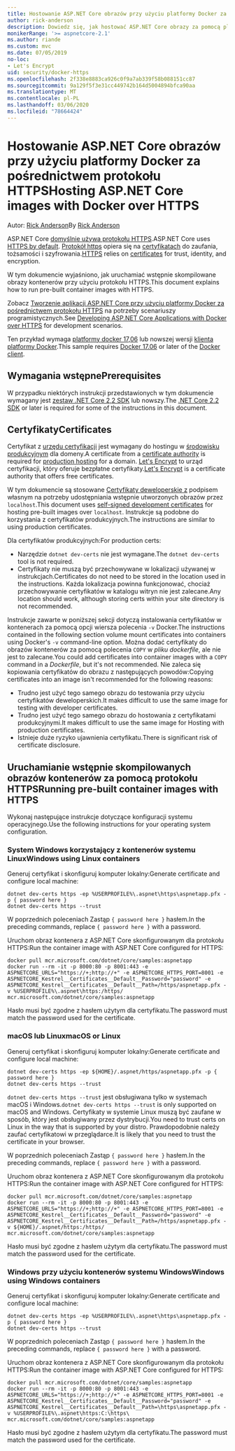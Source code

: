 ```yaml
---
title: Hostowanie ASP.NET Core obrazów przy użyciu platformy Docker za pośrednictwem protokołu HTTPS
author: rick-anderson
description: Dowiedz się, jak hostować ASP.NET Core obrazy za pomocą platformy Docker za pośrednictwem protokołu HTTPS
monikerRange: '>= aspnetcore-2.1'
ms.author: riande
ms.custom: mvc
ms.date: 07/05/2019
no-loc:
- Let's Encrypt
uid: security/docker-https
ms.openlocfilehash: 2f338e8883ca926c0f9a7ab339f58b088151cc87
ms.sourcegitcommit: 9a129f5f3e31cc449742b164d5004894bfca90aa
ms.translationtype: MT
ms.contentlocale: pl-PL
ms.lasthandoff: 03/06/2020
ms.locfileid: "78664424"
---
```

# <a name="hosting-aspnet-core-images-with-docker-over-https"></a><span data-ttu-id="97636-103">Hostowanie ASP.NET Core obrazów przy użyciu platformy Docker za pośrednictwem protokołu HTTPS</span><span class="sxs-lookup"><span data-stu-id="97636-103">Hosting ASP.NET Core images with Docker over HTTPS</span></span>

<span data-ttu-id="97636-104">Autor: [Rick Anderson](https://twitter.com/RickAndMSFT)</span><span class="sxs-lookup"><span data-stu-id="97636-104">By [Rick Anderson](https://twitter.com/RickAndMSFT)</span></span>

<span data-ttu-id="97636-105">ASP.NET Core [domyślnie używa protokołu HTTPS](/aspnet/core/security/enforcing-ssl).</span><span class="sxs-lookup"><span data-stu-id="97636-105">ASP.NET Core uses [HTTPS by default](/aspnet/core/security/enforcing-ssl).</span></span> <span data-ttu-id="97636-106">[Protokół https](https://en.wikipedia.org/wiki/HTTPS) opiera się na [certyfikatach](https://en.wikipedia.org/wiki/Public_key_certificate) do zaufania, tożsamości i szyfrowania.</span><span class="sxs-lookup"><span data-stu-id="97636-106">[HTTPS](https://en.wikipedia.org/wiki/HTTPS) relies on [certificates](https://en.wikipedia.org/wiki/Public_key_certificate) for trust, identity, and encryption.</span></span>

<span data-ttu-id="97636-107">W tym dokumencie wyjaśniono, jak uruchamiać wstępnie skompilowane obrazy kontenerów przy użyciu protokołu HTTPS.</span><span class="sxs-lookup"><span data-stu-id="97636-107">This document explains how to run pre-built container images with HTTPS.</span></span>

<span data-ttu-id="97636-108">Zobacz [Tworzenie aplikacji ASP.NET Core przy użyciu platformy Docker za pośrednictwem protokołu HTTPS](https://github.com/dotnet/dotnet-docker/blob/master/samples/run-aspnetcore-https-development.md) na potrzeby scenariuszy programistycznych.</span><span class="sxs-lookup"><span data-stu-id="97636-108">See [Developing ASP.NET Core Applications with Docker over HTTPS](https://github.com/dotnet/dotnet-docker/blob/master/samples/run-aspnetcore-https-development.md) for development scenarios.</span></span>

<span data-ttu-id="97636-109">Ten przykład wymaga [platformy docker 17,06](https://docs.docker.com/release-notes/docker-ce) lub nowszej wersji [klienta platformy Docker](https://www.docker.com/products/docker).</span><span class="sxs-lookup"><span data-stu-id="97636-109">This sample requires [Docker 17.06](https://docs.docker.com/release-notes/docker-ce) or later of the [Docker client](https://www.docker.com/products/docker).</span></span>

## <a name="prerequisites"></a><span data-ttu-id="97636-110">Wymagania wstępne</span><span class="sxs-lookup"><span data-stu-id="97636-110">Prerequisites</span></span>

<span data-ttu-id="97636-111">W przypadku niektórych instrukcji przedstawionych w tym dokumencie wymagany jest [zestaw .NET Core 2,2 SDK](https://www.microsoft.com/net/download) lub nowszy.</span><span class="sxs-lookup"><span data-stu-id="97636-111">The [.NET Core 2.2 SDK](https://www.microsoft.com/net/download) or later is required for some of the instructions in this document.</span></span>

## <a name="certificates"></a><span data-ttu-id="97636-112">Certyfikaty</span><span class="sxs-lookup"><span data-stu-id="97636-112">Certificates</span></span>

<span data-ttu-id="97636-113">Certyfikat z [urzędu certyfikacji](https://wikipedia.org/wiki/Certificate_authority) jest wymagany do hostingu w [środowisku produkcyjnym](https://blogs.msdn.microsoft.com/webdev/2017/11/29/configuring-https-in-asp-net-core-across-different-platforms/) dla domeny.</span><span class="sxs-lookup"><span data-stu-id="97636-113">A certificate from a [certificate authority](https://wikipedia.org/wiki/Certificate_authority) is required for [production hosting](https://blogs.msdn.microsoft.com/webdev/2017/11/29/configuring-https-in-asp-net-core-across-different-platforms/) for a domain.</span></span> <span data-ttu-id="97636-114">[Let's Encrypt](https://letsencrypt.org/) to urząd certyfikacji, który oferuje bezpłatne certyfikaty.</span><span class="sxs-lookup"><span data-stu-id="97636-114">[Let's Encrypt](https://letsencrypt.org/) is a certificate authority that offers free certificates.</span></span>

<span data-ttu-id="97636-115">W tym dokumencie są stosowane [Certyfikaty deweloperskie z](https://en.wikipedia.org/wiki/Self-signed_certificate) podpisem własnym na potrzeby udostępniania wstępnie utworzonych obrazów przez `localhost`.</span><span class="sxs-lookup"><span data-stu-id="97636-115">This document uses [self-signed development certificates](https://en.wikipedia.org/wiki/Self-signed_certificate) for hosting pre-built images over `localhost`.</span></span> <span data-ttu-id="97636-116">Instrukcje są podobne do korzystania z certyfikatów produkcyjnych.</span><span class="sxs-lookup"><span data-stu-id="97636-116">The instructions are similar to using production certificates.</span></span>

<span data-ttu-id="97636-117">Dla certyfikatów produkcyjnych:</span><span class="sxs-lookup"><span data-stu-id="97636-117">For production certs:</span></span>

* <span data-ttu-id="97636-118">Narzędzie `dotnet dev-certs` nie jest wymagane.</span><span class="sxs-lookup"><span data-stu-id="97636-118">The `dotnet dev-certs` tool is not required.</span></span>
* <span data-ttu-id="97636-119">Certyfikaty nie muszą być przechowywane w lokalizacji używanej w instrukcjach.</span><span class="sxs-lookup"><span data-stu-id="97636-119">Certificates do not need to be stored in the location used in the instructions.</span></span> <span data-ttu-id="97636-120">Każda lokalizacja powinna funkcjonować, chociaż przechowywanie certyfikatów w katalogu witryn nie jest zalecane.</span><span class="sxs-lookup"><span data-stu-id="97636-120">Any location should work, although storing certs within your site directory is not recommended.</span></span>

<span data-ttu-id="97636-121">Instrukcje zawarte w poniższej sekcji dotyczą instalowania certyfikatów w kontenerach za pomocą opcji wiersza polecenia `-v` Docker.</span><span class="sxs-lookup"><span data-stu-id="97636-121">The instructions contained in the following section volume mount certificates into containers using Docker's `-v` command-line option.</span></span> <span data-ttu-id="97636-122">Można dodać certyfikaty do obrazów kontenerów za pomocą polecenia `COPY` w *pliku dockerfile*, ale nie jest to zalecane.</span><span class="sxs-lookup"><span data-stu-id="97636-122">You could add certificates into container images with a `COPY` command in a *Dockerfile*, but it's not recommended.</span></span> <span data-ttu-id="97636-123">Nie zaleca się kopiowania certyfikatów do obrazu z następujących powodów:</span><span class="sxs-lookup"><span data-stu-id="97636-123">Copying certificates into an image isn't recommended for the following reasons:</span></span>

* <span data-ttu-id="97636-124">Trudno jest użyć tego samego obrazu do testowania przy użyciu certyfikatów deweloperskich.</span><span class="sxs-lookup"><span data-stu-id="97636-124">It makes difficult to use the same image for testing with developer certificates.</span></span>
* <span data-ttu-id="97636-125">Trudno jest użyć tego samego obrazu do hostowania z certyfikatami produkcyjnymi.</span><span class="sxs-lookup"><span data-stu-id="97636-125">It makes difficult to use the same image for Hosting with production certificates.</span></span>
* <span data-ttu-id="97636-126">Istnieje duże ryzyko ujawnienia certyfikatu.</span><span class="sxs-lookup"><span data-stu-id="97636-126">There is significant risk of certificate disclosure.</span></span>

## <a name="running-pre-built-container-images-with-https"></a><span data-ttu-id="97636-127">Uruchamianie wstępnie skompilowanych obrazów kontenerów za pomocą protokołu HTTPS</span><span class="sxs-lookup"><span data-stu-id="97636-127">Running pre-built container images with HTTPS</span></span>

<span data-ttu-id="97636-128">Wykonaj następujące instrukcje dotyczące konfiguracji systemu operacyjnego.</span><span class="sxs-lookup"><span data-stu-id="97636-128">Use the following instructions for your operating system configuration.</span></span>

### <a name="windows-using-linux-containers"></a><span data-ttu-id="97636-129">System Windows korzystający z kontenerów systemu Linux</span><span class="sxs-lookup"><span data-stu-id="97636-129">Windows using Linux containers</span></span>

<span data-ttu-id="97636-130">Generuj certyfikat i skonfiguruj komputer lokalny:</span><span class="sxs-lookup"><span data-stu-id="97636-130">Generate certificate and configure local machine:</span></span>

```dotnetcli
dotnet dev-certs https -ep %USERPROFILE%\.aspnet\https\aspnetapp.pfx -p { password here }
dotnet dev-certs https --trust
```

<span data-ttu-id="97636-131">W poprzednich poleceniach Zastąp `{ password here }` hasłem.</span><span class="sxs-lookup"><span data-stu-id="97636-131">In the preceding commands, replace `{ password here }` with a password.</span></span>

<span data-ttu-id="97636-132">Uruchom obraz kontenera z ASP.NET Core skonfigurowanym dla protokołu HTTPS:</span><span class="sxs-lookup"><span data-stu-id="97636-132">Run the container image with ASP.NET Core configured for HTTPS:</span></span>

```console
docker pull mcr.microsoft.com/dotnet/core/samples:aspnetapp
docker run --rm -it -p 8000:80 -p 8001:443 -e ASPNETCORE_URLS="https://+;http://+" -e ASPNETCORE_HTTPS_PORT=8001 -e ASPNETCORE_Kestrel__Certificates__Default__Password="password" -e ASPNETCORE_Kestrel__Certificates__Default__Path=/https/aspnetapp.pfx -v %USERPROFILE%\.aspnet\https:/https/ mcr.microsoft.com/dotnet/core/samples:aspnetapp
```

<span data-ttu-id="97636-133">Hasło musi być zgodne z hasłem użytym dla certyfikatu.</span><span class="sxs-lookup"><span data-stu-id="97636-133">The password must match the password used for the certificate.</span></span>

### <a name="macos-or-linux"></a><span data-ttu-id="97636-134">macOS lub Linux</span><span class="sxs-lookup"><span data-stu-id="97636-134">macOS or Linux</span></span>

<span data-ttu-id="97636-135">Generuj certyfikat i skonfiguruj komputer lokalny:</span><span class="sxs-lookup"><span data-stu-id="97636-135">Generate certificate and configure local machine:</span></span>

```dotnetcli
dotnet dev-certs https -ep ${HOME}/.aspnet/https/aspnetapp.pfx -p { password here }
dotnet dev-certs https --trust
```

<span data-ttu-id="97636-136">`dotnet dev-certs https --trust` jest obsługiwana tylko w systemach macOS i Windows.</span><span class="sxs-lookup"><span data-stu-id="97636-136">`dotnet dev-certs https --trust` is only supported on macOS and Windows.</span></span> <span data-ttu-id="97636-137">Certyfikaty w systemie Linux muszą być zaufane w sposób, który jest obsługiwany przez dystrybucji.</span><span class="sxs-lookup"><span data-stu-id="97636-137">You need to trust certs on Linux in the way that is supported by your distro.</span></span> <span data-ttu-id="97636-138">Prawdopodobnie należy zaufać certyfikatowi w przeglądarce.</span><span class="sxs-lookup"><span data-stu-id="97636-138">It is likely that you need to trust the certificate in your browser.</span></span>

<span data-ttu-id="97636-139">W poprzednich poleceniach Zastąp `{ password here }` hasłem.</span><span class="sxs-lookup"><span data-stu-id="97636-139">In the preceding commands, replace `{ password here }` with a password.</span></span>

<span data-ttu-id="97636-140">Uruchom obraz kontenera z ASP.NET Core skonfigurowanym dla protokołu HTTPS:</span><span class="sxs-lookup"><span data-stu-id="97636-140">Run the container image with ASP.NET Core configured for HTTPS:</span></span>

```console
docker pull mcr.microsoft.com/dotnet/core/samples:aspnetapp
docker run --rm -it -p 8000:80 -p 8001:443 -e ASPNETCORE_URLS="https://+;http://+" -e ASPNETCORE_HTTPS_PORT=8001 -e ASPNETCORE_Kestrel__Certificates__Default__Password="password" -e ASPNETCORE_Kestrel__Certificates__Default__Path=/https/aspnetapp.pfx -v ${HOME}/.aspnet/https:/https/ mcr.microsoft.com/dotnet/core/samples:aspnetapp
```

<span data-ttu-id="97636-141">Hasło musi być zgodne z hasłem użytym dla certyfikatu.</span><span class="sxs-lookup"><span data-stu-id="97636-141">The password must match the password used for the certificate.</span></span>

### <a name="windows-using-windows-containers"></a><span data-ttu-id="97636-142">Windows przy użyciu kontenerów systemu Windows</span><span class="sxs-lookup"><span data-stu-id="97636-142">Windows using Windows containers</span></span>

<span data-ttu-id="97636-143">Generuj certyfikat i skonfiguruj komputer lokalny:</span><span class="sxs-lookup"><span data-stu-id="97636-143">Generate certificate and configure local machine:</span></span>

```dotnetcli
dotnet dev-certs https -ep %USERPROFILE%\.aspnet\https\aspnetapp.pfx -p { password here }
dotnet dev-certs https --trust
```

<span data-ttu-id="97636-144">W poprzednich poleceniach Zastąp `{ password here }` hasłem.</span><span class="sxs-lookup"><span data-stu-id="97636-144">In the preceding commands, replace `{ password here }` with a password.</span></span>

<span data-ttu-id="97636-145">Uruchom obraz kontenera z ASP.NET Core skonfigurowanym dla protokołu HTTPS:</span><span class="sxs-lookup"><span data-stu-id="97636-145">Run the container image with ASP.NET Core configured for HTTPS:</span></span>

```console
docker pull mcr.microsoft.com/dotnet/core/samples:aspnetapp
docker run --rm -it -p 8000:80 -p 8001:443 -e ASPNETCORE_URLS="https://+;http://+" -e ASPNETCORE_HTTPS_PORT=8001 -e ASPNETCORE_Kestrel__Certificates__Default__Password="password" -e ASPNETCORE_Kestrel__Certificates__Default__Path=\https\aspnetapp.pfx -v %USERPROFILE%\.aspnet\https:C:\https\ mcr.microsoft.com/dotnet/core/samples:aspnetapp
```

<span data-ttu-id="97636-146">Hasło musi być zgodne z hasłem użytym dla certyfikatu.</span><span class="sxs-lookup"><span data-stu-id="97636-146">The password must match the password used for the certificate.</span></span>
